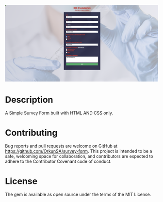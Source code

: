 <img width="1323" alt="Survey Form" src="./public/images/info.png">

# Description

A Simple Survey Form built with HTML AND CSS only.

# Contributing

Bug reports and pull requests are welcome on GitHub at https://github.com/OrkunSA/survey-form. This project is intended to be a safe, welcoming space for collaboration, and contributors are expected to adhere to the Contributor Covenant code of conduct.

# License

The gem is available as open source under the terms of the MIT License.
